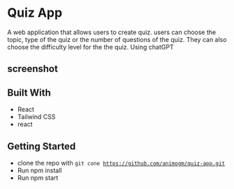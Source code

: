 # Quiz App
A web application that allows users to create quiz. users can choose the topic, type of the quiz or the number of questions of the quiz. They can also choose the difficulty level for the the quiz. Using chatGPT

## screenshot


## Built With
- React
- Tailwind CSS
- react 

## Getting Started
- clone the repo  with <code>git cone https://github.com/animogm/quiz-app.git</code>
- Run npm install
- Run npm start

